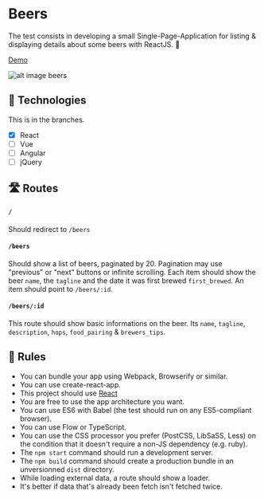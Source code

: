 # Beers

The test consists in developing a small Single-Page-Application for listing & displaying details about some beers with ReactJS. 🍻

[Demo](https://react-beers.herokuapp.com/beers/)

![alt image beers](https://image.ibb.co/gpC3V8/Capture_d_e_cran_2018_06_05_a_12_27_30.png)

## 👜  Technologies

This is in the branches.

- [x] React
- [ ] Vue
- [ ] Angular
- [ ] jQuery

## 🛣  Routes

#### `/`

Should redirect to `/beers`

#### `/beers`

Should show a list of beers, paginated by 20. Pagination may use "previous" or "next" buttons or infinite scrolling.
Each item should show the beer `name`, the `tagline` and the date it was first brewed `first_brewed`. An item should point to `/beers/:id`.

#### `/beers/:id`

This route should show basic informations on the beer. Its `name`, `tagline`, `description`, `hops`, `food_pairing` & `brewers_tips`.

## 📏  Rules
- You can bundle your app using Webpack, Browserify or similar.
- You can use create-react-app.
- This project should use [React](https://facebook.github.io/react/)
- You are free to use the app architecture you want.
- You can use ES6 with Babel (the test should run on any ES5-compliant browser).
- You can use Flow or TypeScript.
- You can use the CSS processor you prefer (PostCSS, LibSaSS, Less) on the condition that it doesn't require a non-JS dependency (e.g. ruby).
- The `npm start` command should run a development server.
- The `npm build` command should create a production bundle in an unversionned `dist` directory.
- While loading external data, a route should show a loader.
- It's better if data that's already been fetch isn't fetched twice.
